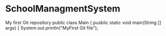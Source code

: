 # SchoolManagmentSystem
My first Git repository
public class Main {
  pusblic static void main(String [] args) {
     System.out.println("MyFirst Git file");
